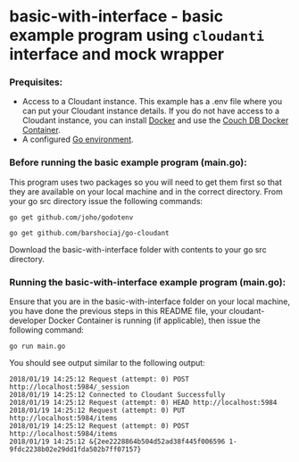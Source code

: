 # basic-with-interface - basic example program using `cloudanti` interface and mock wrapper

### Prequisites:
* Access to a Cloudant instance. This example has a .env file where you can put your Cloudant instance details.
If you do not have access to a Cloudant instance, you can install [Docker](https://www.docker.com/community-edition) and use the [Couch DB Docker Container](https://hub.docker.com/_/couchdb).
* A configured [Go environment](https://golang.org/doc/install).

### Before running the basic example program (main.go):
This program uses two packages so you will need to get them first so that they are available on your local machine and in the correct directory.
From your go src directory issue the following commands:

```
go get github.com/joho/godotenv
```

```
go get github.com/barshociaj/go-cloudant
```

Download the basic-with-interface folder with contents to your go src directory.

### Running the basic-with-interface example program (main.go):
Ensure that you are in the basic-with-interface folder on your local machine, you have done the previous steps in this README file, your cloudant-developer Docker Container is running (if applicable), then issue the following command:

```
go run main.go
```

You should see output similar to the following output:

```
2018/01/19 14:25:12 Request (attempt: 0) POST http://localhost:5984/_session
2018/01/19 14:25:12 Connected to Cloudant Successfully
2018/01/19 14:25:12 Request (attempt: 0) HEAD http://localhost:5984
2018/01/19 14:25:12 Request (attempt: 0) PUT http://localhost:5984/items
2018/01/19 14:25:12 Request (attempt: 0) POST http://localhost:5984/items
2018/01/19 14:25:12 &{2ee2228864b504d52ad38f445f006596 1-9fdc2238b02e29dd1fda502b7ff07157}
```


